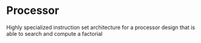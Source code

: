 # Processor
Highly specialized instruction set architecture for a processor design that is able to search and compute a factorial
